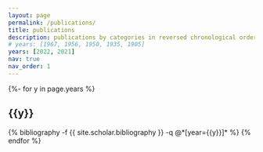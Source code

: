 ```yaml
---
layout: page
permalink: /publications/
title: publications
description: publications by categories in reversed chronological order. generated by jekyll-scholar.
# years: [1967, 1956, 1950, 1935, 1905]
years: [2022, 2021]
nav: true
nav_order: 1
---
```

<!-- _pages/publications.md -->
<div class="publications">

{%- for y in page.years %}
  <h2 class="year">{{y}}</h2>
  {% bibliography -f {{ site.scholar.bibliography }} -q @*[year={{y}}]* %}
{% endfor %}

</div>
